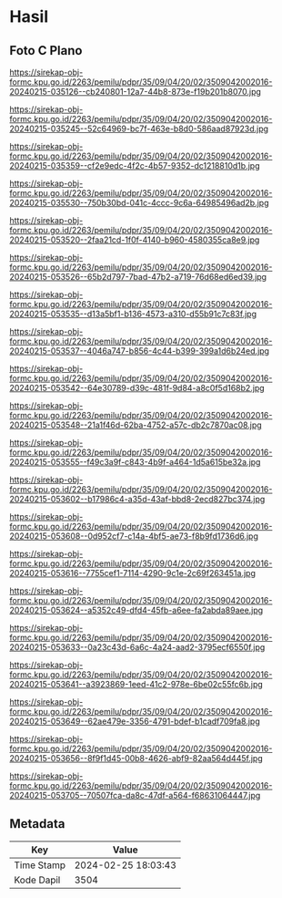 # Hasil

## Foto C Plano

https://sirekap-obj-formc.kpu.go.id/2263/pemilu/pdpr/35/09/04/20/02/3509042002016-20240215-035126--cb240801-12a7-44b8-873e-f19b201b8070.jpg

https://sirekap-obj-formc.kpu.go.id/2263/pemilu/pdpr/35/09/04/20/02/3509042002016-20240215-035245--52c64969-bc7f-463e-b8d0-586aad87923d.jpg

https://sirekap-obj-formc.kpu.go.id/2263/pemilu/pdpr/35/09/04/20/02/3509042002016-20240215-035359--cf2e9edc-4f2c-4b57-9352-dc1218810d1b.jpg

https://sirekap-obj-formc.kpu.go.id/2263/pemilu/pdpr/35/09/04/20/02/3509042002016-20240215-035530--750b30bd-041c-4ccc-9c6a-64985496ad2b.jpg

https://sirekap-obj-formc.kpu.go.id/2263/pemilu/pdpr/35/09/04/20/02/3509042002016-20240215-053520--2faa21cd-1f0f-4140-b960-4580355ca8e9.jpg

https://sirekap-obj-formc.kpu.go.id/2263/pemilu/pdpr/35/09/04/20/02/3509042002016-20240215-053526--65b2d797-7bad-47b2-a719-76d68ed6ed39.jpg

https://sirekap-obj-formc.kpu.go.id/2263/pemilu/pdpr/35/09/04/20/02/3509042002016-20240215-053535--d13a5bf1-b136-4573-a310-d55b91c7c83f.jpg

https://sirekap-obj-formc.kpu.go.id/2263/pemilu/pdpr/35/09/04/20/02/3509042002016-20240215-053537--4046a747-b856-4c44-b399-399a1d6b24ed.jpg

https://sirekap-obj-formc.kpu.go.id/2263/pemilu/pdpr/35/09/04/20/02/3509042002016-20240215-053542--64e30789-d39c-481f-9d84-a8c0f5d168b2.jpg

https://sirekap-obj-formc.kpu.go.id/2263/pemilu/pdpr/35/09/04/20/02/3509042002016-20240215-053548--21a1f46d-62ba-4752-a57c-db2c7870ac08.jpg

https://sirekap-obj-formc.kpu.go.id/2263/pemilu/pdpr/35/09/04/20/02/3509042002016-20240215-053555--f49c3a9f-c843-4b9f-a464-1d5a615be32a.jpg

https://sirekap-obj-formc.kpu.go.id/2263/pemilu/pdpr/35/09/04/20/02/3509042002016-20240215-053602--b17986c4-a35d-43af-bbd8-2ecd827bc374.jpg

https://sirekap-obj-formc.kpu.go.id/2263/pemilu/pdpr/35/09/04/20/02/3509042002016-20240215-053608--0d952cf7-c14a-4bf5-ae73-f8b9fd1736d6.jpg

https://sirekap-obj-formc.kpu.go.id/2263/pemilu/pdpr/35/09/04/20/02/3509042002016-20240215-053616--7755cef1-7114-4290-9c1e-2c69f263451a.jpg

https://sirekap-obj-formc.kpu.go.id/2263/pemilu/pdpr/35/09/04/20/02/3509042002016-20240215-053624--a5352c49-dfd4-45fb-a6ee-fa2abda89aee.jpg

https://sirekap-obj-formc.kpu.go.id/2263/pemilu/pdpr/35/09/04/20/02/3509042002016-20240215-053633--0a23c43d-6a6c-4a24-aad2-3795ecf6550f.jpg

https://sirekap-obj-formc.kpu.go.id/2263/pemilu/pdpr/35/09/04/20/02/3509042002016-20240215-053641--a3923869-1eed-41c2-978e-6be02c55fc6b.jpg

https://sirekap-obj-formc.kpu.go.id/2263/pemilu/pdpr/35/09/04/20/02/3509042002016-20240215-053649--62ae479e-3356-4791-bdef-b1cadf709fa8.jpg

https://sirekap-obj-formc.kpu.go.id/2263/pemilu/pdpr/35/09/04/20/02/3509042002016-20240215-053656--8f9f1d45-00b8-4626-abf9-82aa564d445f.jpg

https://sirekap-obj-formc.kpu.go.id/2263/pemilu/pdpr/35/09/04/20/02/3509042002016-20240215-053705--70507fca-da8c-47df-a564-f68631064447.jpg


## Metadata

| Key        | Value               |
| ---------- | ------------------- |
| Time Stamp | 2024-02-25 18:03:43 |
| Kode Dapil | 3504                |



